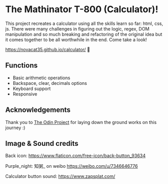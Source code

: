 # The Mathinator T-800 (Calculator)!
This project recreates a calculator using all the skills learn so far: html, css, js. There were many challenges in figuring out the logic, regex, DOM manipulation and so much breaking and refactoring of the original idea but it comes together to be all worthwhile in the end. Come take a look! 

https://novacat35.github.io/calculator/ 🧮


## Functions
- Basic arithmetic operations
- Backspace, clear, decimals options
- Keyboard support
- Responsive


## Acknowledgements
Thank you to [The Odin Project](https://www.theodinproject.com/dashboard) for laying down the ground works on this journey  :)

## Image & Sound credits
Back icon: https://www.flaticon.com/free-icon/back-button_93634

Purple_night: 知粥_ on weibo 
https://weibo.com/u/7346646776

Calculator button sound: https://www.zapsplat.com/
